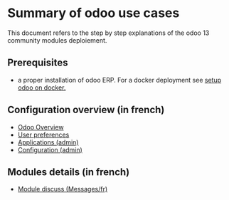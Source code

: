 # Summary of odoo use cases

This document refers to the step by step explanations of the odoo 13 community modules deploiement.

## Prerequisites

- a proper installation of odoo ERP. For a docker deployment see [setup odoo on docker.](../setup-images-on-docker/odoo-on-docker.md) 

## Configuration overview (in french)

- [Odoo Overview](./odoo-overview-fr.md)
- [User preferences](./odoo-user-preferences-fr.md)
- [Applications (admin)](./odoo-applications-fr.md)
- [Configuration (admin)](./odoo-configuration-fr.md)

## Modules details (in french)

- [Module discuss (Messages/fr)](./odoo-messages-fr.md)

